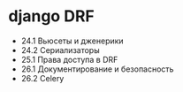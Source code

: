 # django DRF 


- 24.1 Вьюсеты и дженерики
- 24.2 Сериализаторы 
- 25.1 Права доступа в DRF
- 26.1 Документирование и безопасность
- 26.2 Celery